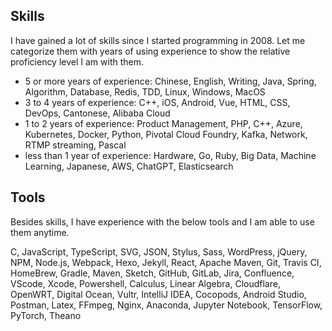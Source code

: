 ## Skills

I have gained a lot of skills since I started programming in 2008. Let me categorize them with years of using experience to show the relative proficiency level I am with them.

* 5 or more years of experience: Chinese, English, Writing, Java, Spring, Algorithm, Database, Redis, TDD, Linux, Windows, MacOS
* 3 to 4 years of experience: C++, iOS, Android, Vue, HTML, CSS, DevOps, Cantonese, Alibaba Cloud
* 1 to 2 years of experience: Product Management, PHP, C++, Azure, Kubernetes, Docker, Python, Pivotal Cloud Foundry, Kafka, Network, RTMP streaming, Pascal
* less than 1 year of experience: Hardware, Go, Ruby, Big Data, Machine Learning, Japanese, AWS, ChatGPT, Elasticsearch


## Tools

Besides skills, I have experience with the below tools and I am able to use them anytime.

C, JavaScript, TypeScript, SVG, JSON, Stylus, Sass, WordPress, jQuery, NPM, Node.js, Webpack, Hexo, Jekyll, React, Apache Maven, Git, Travis CI, HomeBrew, Gradle, Maven, Sketch, GitHub, GitLab, Jira, Confluence, VScode, Xcode, Powershell, Calculus, Linear Algebra, Cloudflare, OpenWRT, Digital Ocean, Vultr, IntelliJ IDEA, Cocopods, Android Studio, Postman, Latex, FFmpeg, Nginx, Anaconda, Jupyter Notebook, TensorFlow, PyTorch, Theano
